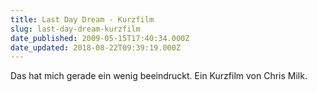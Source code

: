 ```yaml
---
title: Last Day Dream - Kurzfilm
slug: last-day-dream-kurzfilm
date_published: 2009-05-15T17:40:34.000Z
date_updated: 2018-08-22T09:39:19.000Z
---
```


Das hat mich gerade ein wenig beeindruckt. Ein Kurzfilm von Chris Milk.
